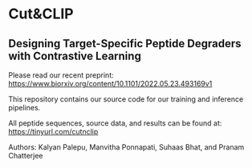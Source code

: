 # Cut&CLIP
## Designing Target-Specific Peptide Degraders with Contrastive Learning

Please read our recent preprint: https://www.biorxiv.org/content/10.1101/2022.05.23.493169v1

This repository contains our source code for our training and inference pipelines. 

All peptide sequences, source data, and results can be found at: https://tinyurl.com/cutnclip

Authors: Kalyan Palepu, Manvitha Ponnapati, Suhaas Bhat, and Pranam Chatterjee
